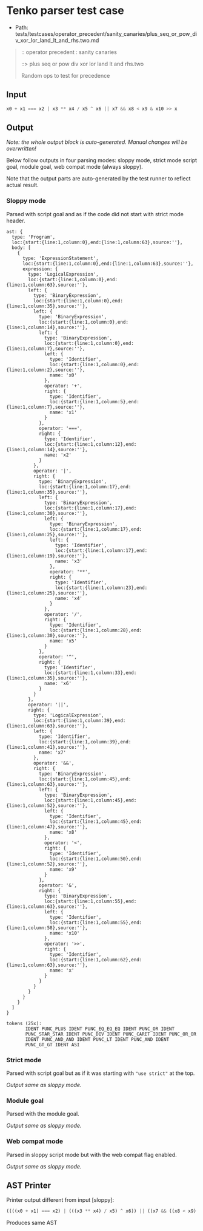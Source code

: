 # Tenko parser test case

- Path: tests/testcases/operator_precedent/sanity_canaries/plus_seq_or_pow_div_xor_lor_land_lt_and_rhs.two.md

> :: operator precedent : sanity canaries
>
> ::> plus seq or pow div xor lor land lt and rhs.two
>
> Random ops to test for precedence

## Input

`````js
x0 + x1 === x2 | x3 ** x4 / x5 ^ x6 || x7 && x8 < x9 & x10 >> x
`````

## Output

_Note: the whole output block is auto-generated. Manual changes will be overwritten!_

Below follow outputs in four parsing modes: sloppy mode, strict mode script goal, module goal, web compat mode (always sloppy).

Note that the output parts are auto-generated by the test runner to reflect actual result.

### Sloppy mode

Parsed with script goal and as if the code did not start with strict mode header.

`````
ast: {
  type: 'Program',
  loc:{start:{line:1,column:0},end:{line:1,column:63},source:''},
  body: [
    {
      type: 'ExpressionStatement',
      loc:{start:{line:1,column:0},end:{line:1,column:63},source:''},
      expression: {
        type: 'LogicalExpression',
        loc:{start:{line:1,column:0},end:{line:1,column:63},source:''},
        left: {
          type: 'BinaryExpression',
          loc:{start:{line:1,column:0},end:{line:1,column:35},source:''},
          left: {
            type: 'BinaryExpression',
            loc:{start:{line:1,column:0},end:{line:1,column:14},source:''},
            left: {
              type: 'BinaryExpression',
              loc:{start:{line:1,column:0},end:{line:1,column:7},source:''},
              left: {
                type: 'Identifier',
                loc:{start:{line:1,column:0},end:{line:1,column:2},source:''},
                name: 'x0'
              },
              operator: '+',
              right: {
                type: 'Identifier',
                loc:{start:{line:1,column:5},end:{line:1,column:7},source:''},
                name: 'x1'
              }
            },
            operator: '===',
            right: {
              type: 'Identifier',
              loc:{start:{line:1,column:12},end:{line:1,column:14},source:''},
              name: 'x2'
            }
          },
          operator: '|',
          right: {
            type: 'BinaryExpression',
            loc:{start:{line:1,column:17},end:{line:1,column:35},source:''},
            left: {
              type: 'BinaryExpression',
              loc:{start:{line:1,column:17},end:{line:1,column:30},source:''},
              left: {
                type: 'BinaryExpression',
                loc:{start:{line:1,column:17},end:{line:1,column:25},source:''},
                left: {
                  type: 'Identifier',
                  loc:{start:{line:1,column:17},end:{line:1,column:19},source:''},
                  name: 'x3'
                },
                operator: '**',
                right: {
                  type: 'Identifier',
                  loc:{start:{line:1,column:23},end:{line:1,column:25},source:''},
                  name: 'x4'
                }
              },
              operator: '/',
              right: {
                type: 'Identifier',
                loc:{start:{line:1,column:28},end:{line:1,column:30},source:''},
                name: 'x5'
              }
            },
            operator: '^',
            right: {
              type: 'Identifier',
              loc:{start:{line:1,column:33},end:{line:1,column:35},source:''},
              name: 'x6'
            }
          }
        },
        operator: '||',
        right: {
          type: 'LogicalExpression',
          loc:{start:{line:1,column:39},end:{line:1,column:63},source:''},
          left: {
            type: 'Identifier',
            loc:{start:{line:1,column:39},end:{line:1,column:41},source:''},
            name: 'x7'
          },
          operator: '&&',
          right: {
            type: 'BinaryExpression',
            loc:{start:{line:1,column:45},end:{line:1,column:63},source:''},
            left: {
              type: 'BinaryExpression',
              loc:{start:{line:1,column:45},end:{line:1,column:52},source:''},
              left: {
                type: 'Identifier',
                loc:{start:{line:1,column:45},end:{line:1,column:47},source:''},
                name: 'x8'
              },
              operator: '<',
              right: {
                type: 'Identifier',
                loc:{start:{line:1,column:50},end:{line:1,column:52},source:''},
                name: 'x9'
              }
            },
            operator: '&',
            right: {
              type: 'BinaryExpression',
              loc:{start:{line:1,column:55},end:{line:1,column:63},source:''},
              left: {
                type: 'Identifier',
                loc:{start:{line:1,column:55},end:{line:1,column:58},source:''},
                name: 'x10'
              },
              operator: '>>',
              right: {
                type: 'Identifier',
                loc:{start:{line:1,column:62},end:{line:1,column:63},source:''},
                name: 'x'
              }
            }
          }
        }
      }
    }
  ]
}

tokens (25x):
       IDENT PUNC_PLUS IDENT PUNC_EQ_EQ_EQ IDENT PUNC_OR IDENT
       PUNC_STAR_STAR IDENT PUNC_DIV IDENT PUNC_CARET IDENT PUNC_OR_OR
       IDENT PUNC_AND_AND IDENT PUNC_LT IDENT PUNC_AND IDENT
       PUNC_GT_GT IDENT ASI
`````

### Strict mode

Parsed with script goal but as if it was starting with `"use strict"` at the top.

_Output same as sloppy mode._

### Module goal

Parsed with the module goal.

_Output same as sloppy mode._

### Web compat mode

Parsed in sloppy script mode but with the web compat flag enabled.

_Output same as sloppy mode._

## AST Printer

Printer output different from input [sloppy]:

````js
((((x0 + x1) === x2) | (((x3 ** x4) / x5) ^ x6)) || ((x7 && ((x8 < x9) & (x10 >> x)))));
````

Produces same AST

